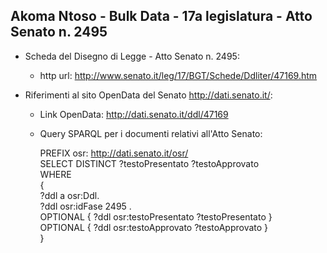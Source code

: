 ## Akoma Ntoso - Bulk Data - 17a legislatura - Atto Senato n. 2495 ##

* Scheda del Disegno di Legge - Atto Senato n. 2495:
	* http url: http://www.senato.it/leg/17/BGT/Schede/Ddliter/47169.htm

* Riferimenti al sito OpenData del Senato http://dati.senato.it/:
	* Link OpenData: http://dati.senato.it/ddl/47169
	* Query SPARQL per i documenti relativi all'Atto Senato:

        PREFIX osr: <http://dati.senato.it/osr/>  
		SELECT DISTINCT ?testoPresentato ?testoApprovato  
		WHERE  
		{  
		    ?ddl a osr:Ddl.  
		    ?ddl osr:idFase 2495 .  
		    OPTIONAL { ?ddl osr:testoPresentato ?testoPresentato }  
		    OPTIONAL { ?ddl osr:testoApprovato ?testoApprovato }  
		}
		